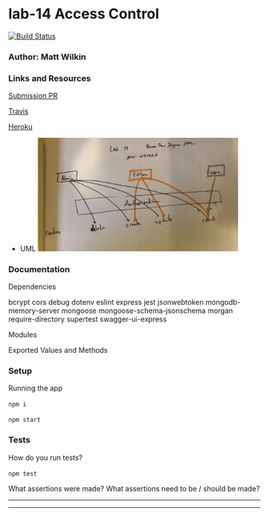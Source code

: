 # lab-14 Access Control

[![Build Status](https://www.travis-ci.com/mwilkin-401-advanced-javascript/lab-14.svg?branch=dev)](https://www.travis-ci.com/mwilkin-401-advanced-javascript/lab-14)

### Author: Matt Wilkin

### Links and Resources

[Submission PR](https://github.com/mwilkin-401-advanced-javascript/lab-14/pull/1)

[Travis](https://www.travis-ci.com/mwilkin-401-advanced-javascript/lab-14)

[Heroku]()

* UML <img src="./assets/lab14_UML.jpg" width="400">

### Documentation

Dependencies

  bcrypt
  cors 
  debug 
  dotenv
  eslint
  express
  jest
  jsonwebtoken
  mongodb-memory-server
  mongoose
  mongoose-schema-jsonschema
  morgan
  require-directory
  supertest
  swagger-ui-express

Modules


Exported Values and Methods


### Setup

Running the app

`npm i`

`npm start`

### Tests

How do you run tests?

`npm test`

What assertions were made?
What assertions need to be / should be made?

_________________
_________________
